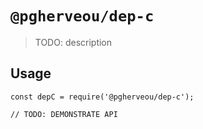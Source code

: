 # `@pgherveou/dep-c`

> TODO: description

## Usage

```
const depC = require('@pgherveou/dep-c');

// TODO: DEMONSTRATE API
```
